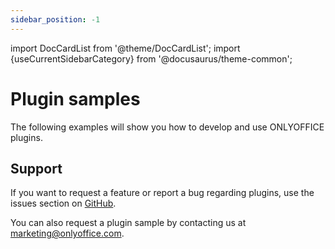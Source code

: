 ```yaml
---
sidebar_position: -1
---
```


import DocCardList from '@theme/DocCardList';
import {useCurrentSidebarCategory} from '@docusaurus/theme-common';

# Plugin samples

The following examples will show you how to develop and use ONLYOFFICE plugins.

<DocCardList items={[...[...useCurrentSidebarCategory().items]]} />

## Support

If you want to request a feature or report a bug regarding plugins, use the issues section on [GitHub](https://github.com/ONLYOFFICE/onlyoffice.github.io/issues).

You can also request a plugin sample by contacting us at [marketing@onlyoffice.com](mailto:marketing@onlyoffice.com).